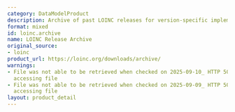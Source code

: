 ```yaml
---
category: DataModelProduct
description: Archive of past LOINC releases for version-specific implementations
format: mixed
id: loinc.archive
name: LOINC Release Archive
original_source:
- loinc
product_url: https://loinc.org/downloads/archive/
warnings:
- File was not able to be retrieved when checked on 2025-09-10_ HTTP 503 error when
  accessing file
- File was not able to be retrieved when checked on 2025-09-09_ HTTP 503 error when
  accessing file
layout: product_detail
---
```

